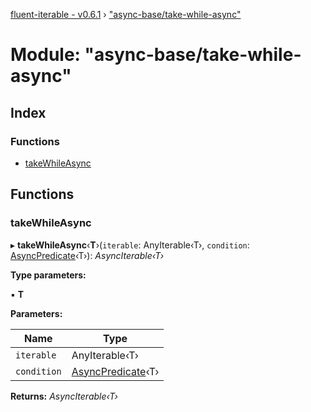 [fluent-iterable - v0.6.1](../README.md) › ["async-base/take-while-async"](_async_base_take_while_async_.md)

# Module: "async-base/take-while-async"

## Index

### Functions

* [takeWhileAsync](_async_base_take_while_async_.md#takewhileasync)

## Functions

###  takeWhileAsync

▸ **takeWhileAsync**‹**T**›(`iterable`: AnyIterable‹T›, `condition`: [AsyncPredicate](../interfaces/_types_.asyncpredicate.md)‹T›): *AsyncIterable‹T›*

**Type parameters:**

▪ **T**

**Parameters:**

Name | Type |
------ | ------ |
`iterable` | AnyIterable‹T› |
`condition` | [AsyncPredicate](../interfaces/_types_.asyncpredicate.md)‹T› |

**Returns:** *AsyncIterable‹T›*
